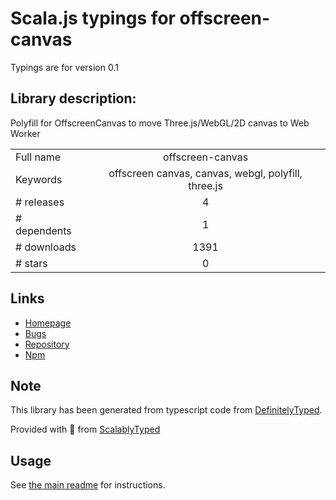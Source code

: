 
# Scala.js typings for offscreen-canvas

Typings are for version 0.1

## Library description:
Polyfill for OffscreenCanvas to move Three.js/WebGL/2D canvas to Web Worker

|                    |                 |
| ------------------ | :-------------: |
| Full name          | offscreen-canvas |
| Keywords           | offscreen canvas, canvas, webgl, polyfill, three.js |
| # releases         | 4 |
| # dependents       | 1 |
| # downloads        | 1391 |
| # stars            | 0 |

## Links
- [Homepage](https://github.com/ai/offscreen-canvas#readme)
- [Bugs](https://github.com/ai/offscreen-canvas/issues)
- [Repository](https://github.com/ai/offscreen-canvas)
- [Npm](https://www.npmjs.com/package/offscreen-canvas)
    


## Note
This library has been generated from typescript code from [DefinitelyTyped](https://definitelytyped.org).

Provided with :purple_heart: from [ScalablyTyped](https://github.com/oyvindberg/ScalablyTyped)

## Usage
See [the main readme](../../readme.md) for instructions.


